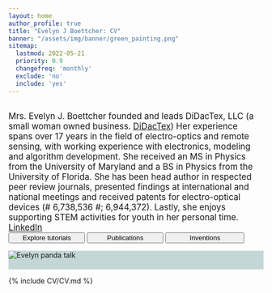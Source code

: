 ```yaml
---
layout: home
author_profile: true
title: "Evelyn J Boettcher: CV"
banner: "/assets/img/banner/green_painting.png"
sitemap:
  lastmod: 2022-05-21
  priority: 0.9
  changefreq: 'monthly'
  exclude: 'no'
  include: 'yes'
---
```


<meta name="twitter:card" content="summary" />
<meta name="twitter:site" content="@didactex" />
<meta name="twitter:creator" content="@didactex" />
<meta property="og:url" content="https://ejboettcher.github.io/evelyn_j_boettcher_cv/" />
<meta property="og:title" content="Evelyn J Boettcher: CV" />
<meta property="og:description" content="Evelyn J. Boettcher resume" />
<meta property="og:image" content="https://ejboettcher.github.io/evelyn_j_boettcher_cv/assets/img/logos/dayton_gearfilled_bike.png" />


<br>
<div class="content-new-info">
<div class="square">
    <big>Mrs. Evelyn J. Boettcher founded and leads DiDacTex, LLC (a small woman owned business.
    <a href="https://www.didactex.com/">DiDacTex</a>)
    Her experience spans over 17 years in the field of electro-optics and remote sensing, with working experience with electronics,
    modeling and algorithm development. She received an MS in Physics from the University of Maryland and a BS in Physics
    from the University of Florida. She has been head author in respected peer review journals, presented findings at
    international and national meetings and received patents for electro-optical devices (# 6,738,536 #; 6,944,372).
    Lastly, she enjoys supporting STEM activities for youth in her personal time.
    <a href="https://www.linkedin.com/in/evelynboettcher/">LinkedIn</a> </big>
</div>
</div>
<section id="index-work" style="padding-bottom:15px">
<div style="width:100%">
  <div class="btn-group" style="width:100%">
        <button onclick="location.href='{{ site.baseurl }}/tutorials';" style="width:30%">Explore tutorials</button>
        <button onclick="location.href='{{ site.baseurl }}/publications';" style="width:30%">Publications</button>
        <button onclick="location.href='{{ site.baseurl }}/inventions';" style=" width:31%">Inventions</button>
  </div>
</div>
</section>
<section id="portfolio-work" style="background-color: #c4d7d7; padding-bottom:20px; padding-top:20px width:100%">
    <div class="content-new-streams">
        <img src="{{ site.baseurl }}/assets/img/index/evelyn_pandas_talk.jpeg" alt="Evelyn panda talk">
   </div>
</section>

{% include CV/CV.md %}
